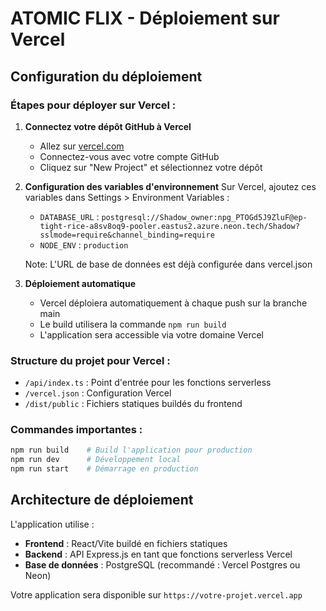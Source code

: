 # ATOMIC FLIX - Déploiement sur Vercel

## Configuration du déploiement

### Étapes pour déployer sur Vercel :

1. **Connectez votre dépôt GitHub à Vercel**
   - Allez sur [vercel.com](https://vercel.com)
   - Connectez-vous avec votre compte GitHub
   - Cliquez sur "New Project" et sélectionnez votre dépôt

2. **Configuration des variables d'environnement**
   Sur Vercel, ajoutez ces variables dans Settings > Environment Variables :
   - `DATABASE_URL` : `postgresql://Shadow_owner:npg_PTOGd5J9ZluF@ep-tight-rice-a8sv8oq9-pooler.eastus2.azure.neon.tech/Shadow?sslmode=require&channel_binding=require`
   - `NODE_ENV` : `production`
   
   Note: L'URL de base de données est déjà configurée dans vercel.json

3. **Déploiement automatique**
   - Vercel déploiera automatiquement à chaque push sur la branche main
   - Le build utilisera la commande `npm run build`
   - L'application sera accessible via votre domaine Vercel

### Structure du projet pour Vercel :
- `/api/index.ts` : Point d'entrée pour les fonctions serverless
- `/vercel.json` : Configuration Vercel
- `/dist/public` : Fichiers statiques buildés du frontend

### Commandes importantes :
```bash
npm run build    # Build l'application pour production
npm run dev      # Développement local
npm run start    # Démarrage en production
```

## Architecture de déploiement

L'application utilise :
- **Frontend** : React/Vite buildé en fichiers statiques
- **Backend** : API Express.js en tant que fonctions serverless Vercel
- **Base de données** : PostgreSQL (recommandé : Vercel Postgres ou Neon)

Votre application sera disponible sur `https://votre-projet.vercel.app`